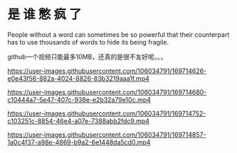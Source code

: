 # 是 谁 憋 疯 了

People without a word can sometimes be so powerful that their counterpart has to use thousands of words to hide its being fragile.

github一个视频只能最多10MB，还真的是很不友好呢。。。

https://user-images.githubusercontent.com/106034791/169714626-e0e43f56-882a-4024-8826-83b3219aaa1f.mp4

https://user-images.githubusercontent.com/106034791/169714680-c10444a7-5e47-407c-938e-e2b32a79e10c.mp4

https://user-images.githubusercontent.com/106034791/169714752-c103251c-8854-46e4-a07e-7388abb2fdc9.mp4

https://user-images.githubusercontent.com/106034791/169714857-1a0c4f37-a98e-4869-b9a2-6e1448da5cd0.mp4

